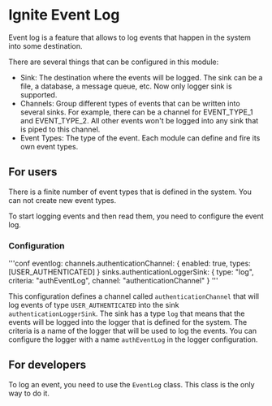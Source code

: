 # Ignite Event Log

Event log is a feature that allows to log events that happen in the system into some destination.

There are several things that can be configured in this module:

- Sink: The destination where the events will be logged. The sink can be a file, a database, a message queue, etc. 
Now only logger sink is supported.
- Channels: Group different types of events that can be written into several sinks. 
For example, there can be a channel for EVENT_TYPE_1 and EVENT_TYPE_2. All other events won't be logged into any sink that is
piped to this channel.
- Event Types: The type of the event. Each module can define and fire its own event types.

## For users

There is a finite number of event types that is defined in the system. You can not create new event types. 

To start logging events and then read them, you need to configure the event log.

### Configuration

'''conf
eventlog:
  channels.authenticationChannel: {
      enabled: true,
      types: [USER_AUTHENTICATED] 
    }
  sinks.authenticationLoggerSink: {
      type: "log",
      criteria: "authEventLog",
      channel: "authenticationChannel"
    }
'''

This configuration defines a channel called `authenticationChannel` that will log events of type `USER_AUTHENTICATED` 
into the sink `authenticationLoggerSink`. The sink has a type `log` that means that the events will be logged into 
the logger that is defined for the system. The criteria is a name of the logger that will be used to log the events.
You can configure the logger with a name `authEventLog` in the logger configuration.

## For developers

To log an event, you need to use the `EventLog` class. This class is the only way to do it. 
